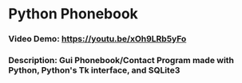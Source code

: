 # Python Phonebook
### Video Demo: <https://youtu.be/xOh9LRb5yFo>
### Description: Gui Phonebook/Contact Program made with Python, Python's Tk interface, and SQLite3


